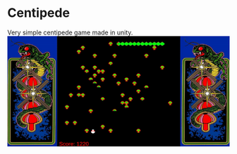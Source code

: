 # Centipede
Very simple centipede game made in unity.
![](https://github.com/BrandonOh/Centipede/blob/main/ReadMe/Centipede.gif)
